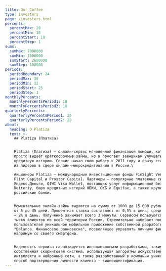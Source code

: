 ```yaml
---
title: Our Coffee
type: investors
page: /investors.html
percents:
  percentMax: 20
  percentMin: 18
  percentStart: 18
  percentStep: 1
sums:
  sumMax: 7000000
  sumMin: 1500000
  sumStart: 2600000
  sumStep: 100000
periods:
  periodBoundary: 24
  periodMax: 36
  periodMin: 12
  periodStart: 25
  periodStep: 1
monthlyPercents:
  monthlyPercentsPeriod1: 18
  monthlyPercentsPeriod2: 18
quarterlyPercents:
  quarterlyPercentsPeriod1: 20
  quarterlyPercentsPeriod2: 20
about:
  heading: O Platiza
  text: >-
    ## Platiza (Платиза)


    Platiza (Платиза) — онлайн-сервис мгновенной финансовой помощи, который не
    просто выдаёт краткосрочные займы, но и помогает заёмщикам улучшать
    кредитную историю. Сервис начал свою работу в 2011 году и сразу стал одним
    из лидеров в сфере онлайн-микрокредитования в России.\

    Акционеры Platiza — международные инвестиционные фонды FinSight Ventures,
    Flint Capital и Prostor Capital. Партнеры — популярные платежные системы
    Яндекс.Деньги, QIWI Visa Wallet, поставщик услуг информационной безопасности
    Deiteriy, бюро кредитных историй НБКИ, ОКБ и Equifax, а также крупнейшие
    российские банки.


    Моментальные онлайн-займы выдаются на сумму от 1000 до 15 000 рублей и срок
    от 5 до 45 дней. Процентная ставка составляет от 0,5% в день, средняя ставка
    – 2% в день. Получение занимает всего 3 минуты. Сервисом пользуются десятки
    тысяч клиентов по всей территории России. Стремительно набирает популярность
    пользователей уникальное мобильное приложение собственной разработки
    "Balance. Финансовое равновесие", позволяющее управлять личными финансами
    напрямую со своего смартфона.


    Надежность сервиса гарантируется инновационными разработками, такими как
    собственная скоринговая система, использующая алгоритмы искусственного
    интеллекта и нейронные сети, а также разработанный в компании уникальный
    способ подтверждения личности клиента — видеоидентификация.
---
```



